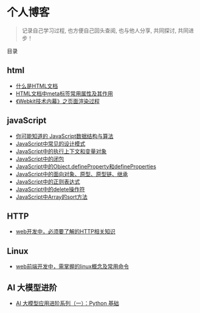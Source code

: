 # 个人博客

> 记录自己学习过程, 也方便自己回头查阅, 也与他人分享, 共同探讨, 共同进步！

目录

## html
* [什么是HTML文档](https://github.com/sunzhaoye/blog/issues/1)
* [HTML文档中meta标签常用属性及其作用](https://github.com/sunzhaoye/blog/issues/2)
* [《Webkit技术内幕》之页面渲染过程](https://github.com/sunzhaoye/blog/issues/13)


## javaScript

* [你可能知道的 JavaScript数据结构与算法](https://github.com/sunzhaoye/blog/issues/19)
* [JavaScript中常见的设计模式](https://github.com/sunzhaoye/blog/issues/16)
* [JavaScript中的执行上下文和变量对象](https://github.com/sunzhaoye/blog/issues/14)
* [JavaScript中的闭包](https://github.com/sunzhaoye/blog/issues/12)
* [JavaScript中的Object.defineProperty和defineProperties](https://github.com/sunzhaoye/blog/issues/8)
* [JavaScript中的面向对象、原型、原型链、继承](https://github.com/sunzhaoye/blog/issues/10)
* [JavaScript中的正则表达式](https://github.com/sunzhaoye/blog/issues/11)
* [JavaScript中的delete操作符](https://github.com/sunzhaoye/blog/issues/3)
* [JavaScript中Array的sort方法](https://github.com/sunzhaoye/blog/issues/4)

## HTTP

* [web开发中，必须要了解的HTTP相关知识 ](https://github.com/sunzhaoye/blog/issues/18)

## Linux

* [web前端开发中，需掌握的linux概念及常用命令](https://github.com/sunzhaoye/blog/issues/17)

## AI 大模型进阶

* [AI 大模型应用进阶系列（一）：Python 基础](https://github.com/sunzhaoye/blog/issues/20)